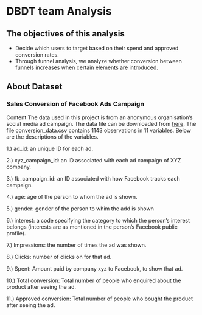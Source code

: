 # DBDT team Analysis

## The objectives of this analysis
- Decide which users to target based on their spend and approved conversion rates.
- Through funnel analysis, we analyze whether conversion between funnels increases when certain elements are introduced.

## About Dataset

### Sales Conversion of Facebook Ads Campaign

Content
The data used in this project is from an anonymous organisation’s social media ad campaign. The data file can be downloaded from [here](https://www.kaggle.com/datasets/loveall/clicks-conversion-tracking/). The file conversion_data.csv contains 1143 observations in 11 variables. Below are the descriptions of the variables.

1.) ad_id: an unique ID for each ad.

2.) xyz_campaign_id: an ID associated with each ad campaign of XYZ company.

3.) fb_campaign_id: an ID associated with how Facebook tracks each campaign.

4.) age: age of the person to whom the ad is shown.

5.) gender: gender of the person to whim the add is shown

6.) interest: a code specifying the category to which the person’s interest belongs (interests are as mentioned in the person’s Facebook public profile).

7.) Impressions: the number of times the ad was shown.

8.) Clicks: number of clicks on for that ad.

9.) Spent: Amount paid by company xyz to Facebook, to show that ad.

10.) Total conversion: Total number of people who enquired about the product after seeing the ad.

11.) Approved conversion: Total number of people who bought the product after seeing the ad.
